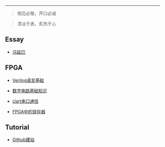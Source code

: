 ﻿
---
> 相见必敬，开口必诚

> 清淡于表，炙热于心

## Essay
- [冯延巳](Essay/biography/冯延巳.md)

## FPGA
- [Verilog语言基础](FPGA/Verilog语言基础.md)
- [数字电路基础知识](FPGA/数字电路基础知识.md)
- [Uart串口通信](FPGA/Uart串口通信.md)

- [FPGA中的锁存器](PFGA/FPGA中的锁存器.md)
## Tutorial
- [Github建站](Tutorial/manual/GithubPageUserGuide.md)


